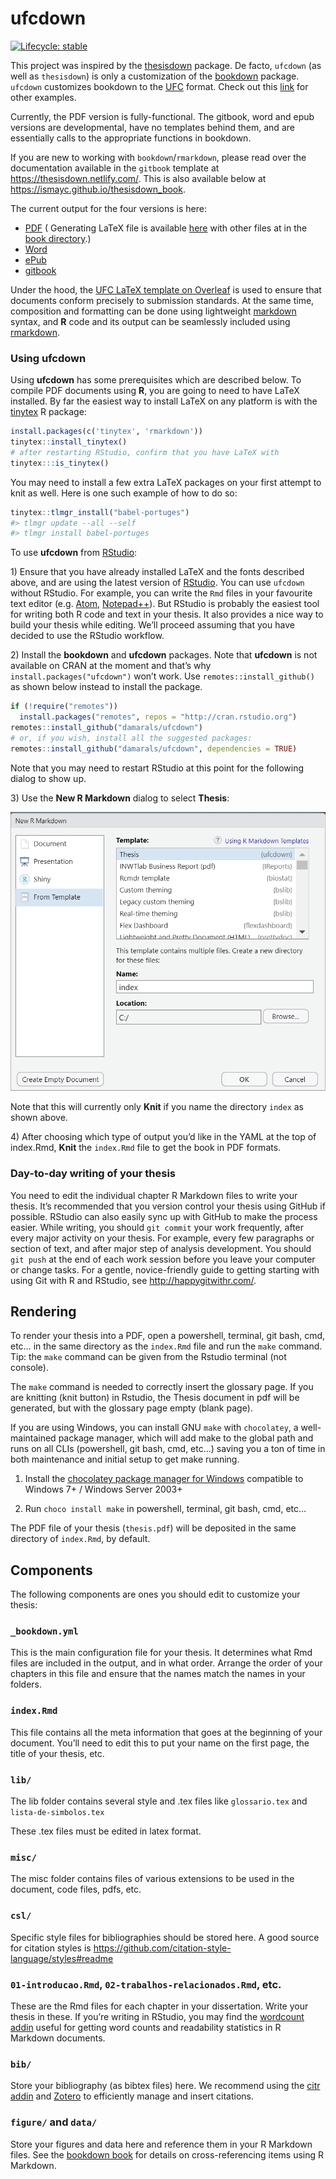 
<!-- README.md is generated from README.Rmd. Please edit that file -->

# ufcdown

<!-- badges: start -->

[![Lifecycle:
stable](https://img.shields.io/badge/lifecycle-stable-brightgreen.svg)](https://lifecycle.r-lib.org/articles/stages.html#stable)
<!-- badges: end -->

This project was inspired by the
[thesisdown](https://github.com/ismayc/thesisdown) package. De facto,
`ufcdown` (as well as `thesisdown`) is only a customization of the
[bookdown](https://github.com/rstudio/bookdown) package. `ufcdown`
customizes bookdown to the
[UFC](https://biblioteca.ufc.br/pt/servicos-e-produtos/templates/)
format. Check out this
[link](https://github.com/ismayc/thesisdown#customizing-thesisdown-to-your-institution)
for other examples.

Currently, the PDF version is fully-functional. The gitbook, word and
epub versions are developmental, have no templates behind them, and are
essentially calls to the appropriate functions in bookdown.

If you are new to working with `bookdown`/`rmarkdown`, please read over
the documentation available in the `gitbook` template at
<https://thesisdown.netlify.com/>. This is also available below at
<https://ismayc.github.io/thesisdown_book>.

The current output for the four versions is here:

-   [PDF](https://github.com/ismayc/thesisdown_book/blob/gh-pages/thesis.pdf)
    ( Generating LaTeX file is available
    [here](https://github.com/ismayc/thesisdown_book/blob/gh-pages/thesis.tex)
    with other files at in the [book
    directory](https://github.com/ismayc/thesisdown_book/tree/gh-pages).)
-   [Word](https://github.com/ismayc/thesisdown_book/blob/gh-pages/thesis.docx)
-   [ePub](https://github.com/ismayc/thesisdown_book/blob/gh-pages/thesis.epub)
-   [gitbook](https://ismayc.github.io/thesisdown_book)

Under the hood, the [UFC LaTeX template on
Overleaf](https://www.overleaf.com/read/csmhqmchyzzz) is used to ensure
that documents conform precisely to submission standards. At the same
time, composition and formatting can be done using lightweight
[markdown](https://rmarkdown.rstudio.com/authoring_basics.html) syntax,
and **R** code and its output can be seamlessly included using
[rmarkdown](https://rmarkdown.rstudio.com).

### Using ufcdown

Using **ufcdown** has some prerequisites which are described below. To
compile PDF documents using **R**, you are going to need to have LaTeX
installed. By far the easiest way to install LaTeX on any platform is
with the [tinytex](https://yihui.name/tinytex/) R package:

``` r
install.packages(c('tinytex', 'rmarkdown'))
tinytex::install_tinytex()
# after restarting RStudio, confirm that you have LaTeX with 
tinytex:::is_tinytex() 
```

You may need to install a few extra LaTeX packages on your first attempt
to knit as well. Here is one such example of how to do so:

``` r
tinytex::tlmgr_install("babel-portuges")
#> tlmgr update --all --self
#> tlmgr install babel-portuges
```

To use **ufcdown** from
[RStudio](http://www.rstudio.com/products/rstudio/download/):

1\) Ensure that you have already installed LaTeX and the fonts described
above, and are using the latest version of
[RStudio](http://www.rstudio.com/products/rstudio/download/). You can
use `ufcdown` without RStudio. For example, you can write the `Rmd`
files in your favourite text editor (e.g. [Atom](https://atom.io/),
[Notepad++](https://notepad-plus-plus.org/)). But RStudio is probably
the easiest tool for writing both R code and text in your thesis. It
also provides a nice way to build your thesis while editing. We’ll
proceed assuming that you have decided to use the RStudio workflow.

2\) Install the **bookdown** and **ufcdown** packages. Note that
**ufcdown** is not available on CRAN at the moment and that’s why
`install.packages("ufcdown")` won’t work. Use
`remotes::install_github()` as shown below instead to install the
package.

``` r
if (!require("remotes")) 
  install.packages("remotes", repos = "http://cran.rstudio.org")
remotes::install_github("damarals/ufcdown")
# or, if you wish, install all the suggested packages:
remotes::install_github("damarals/ufcdown", dependencies = TRUE)
```

Note that you may need to restart RStudio at this point for the
following dialog to show up.

3\) Use the **New R Markdown** dialog to select **Thesis**:

![New R Markdown](thesis_rmd.png)

Note that this will currently only **Knit** if you name the directory
`index` as shown above.

4\) After choosing which type of output you’d like in the YAML at the
top of index.Rmd, **Knit** the `index.Rmd` file to get the book in PDF
formats.

### Day-to-day writing of your thesis

You need to edit the individual chapter R Markdown files to write your
thesis. It’s recommended that you version control your thesis using
GitHub if possible. RStudio can also easily sync up with GitHub to make
the process easier. While writing, you should `git commit` your work
frequently, after every major activity on your thesis. For example,
every few paragraphs or section of text, and after major step of
analysis development. You should `git push` at the end of each work
session before you leave your computer or change tasks. For a gentle,
novice-friendly guide to getting starting with using Git with R and
RStudio, see <http://happygitwithr.com/>.

## Rendering

To render your thesis into a PDF, open a powershell, terminal, git bash,
cmd, etc… in the same directory as the `index.Rmd` file and run the
`make` command. Tip: the `make` command can be given from the Rstudio
terminal (not console).

The `make` command is needed to correctly insert the glossary page. If
you are knitting (knit button) in Rstudio, the Thesis document in pdf
will be generated, but with the glossary page empty (blank page).

If you are using Windows, you can install GNU `make` with `chocolatey`,
a well-maintained package manager, which will add make to the global
path and runs on all CLIs (powershell, git bash, cmd, etc…) saving you a
ton of time in both maintenance and initial setup to get make running.

1.  Install the [chocolatey package manager for
    Windows](https://chocolatey.org/install) compatible to Windows 7+ /
    Windows Server 2003+

2.  Run `choco install make` in powershell, terminal, git bash, cmd,
    etc…

The PDF file of your thesis (`thesis.pdf`) will be deposited in the same
directory of `index.Rmd`, by default.

## Components

The following components are ones you should edit to customize your
thesis:

### `_bookdown.yml`

This is the main configuration file for your thesis. It determines what
Rmd files are included in the output, and in what order. Arrange the
order of your chapters in this file and ensure that the names match the
names in your folders.

### `index.Rmd`

This file contains all the meta information that goes at the beginning
of your document. You’ll need to edit this to put your name on the first
page, the title of your thesis, etc.

### `lib/`

The lib folder contains several style and .tex files like
`glossario.tex` and `lista-de-simbolos.tex`

These .tex files must be edited in latex format.

### `misc/`

The misc folder contains files of various extensions to be used in the
document, code files, pdfs, etc.

### `csl/`

Specific style files for bibliographies should be stored here. A good
source for citation styles is
<https://github.com/citation-style-language/styles#readme>

### `01-introducao.Rmd`, `02-trabalhos-relacionados.Rmd`, etc.

These are the Rmd files for each chapter in your dissertation. Write
your thesis in these. If you’re writing in RStudio, you may find the
[wordcount addin](https://github.com/benmarwick/wordcountaddin) useful
for getting word counts and readability statistics in R Markdown
documents.

### `bib/`

Store your bibliography (as bibtex files) here. We recommend using the
[citr addin](https://github.com/crsh/citr) and
[Zotero](https://www.zotero.org/) to efficiently manage and insert
citations.

### `figure/` and `data/`

Store your figures and data here and reference them in your R Markdown
files. See the [bookdown book](https://bookdown.org/yihui/bookdown/) for
details on cross-referencing items using R Markdown.
